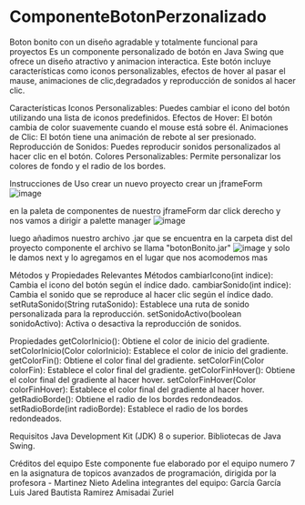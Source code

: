 # ComponenteBotonPerzonalizado
Boton bonito con un diseño agradable y totalmente funcional para proyectos 
Es un componente personalizado de botón en Java Swing que ofrece un diseño atractivo y animacion interactica. Este botón incluye características como iconos personalizables, efectos de hover al pasar el mause, animaciones de clic,degradados y reproducción de sonidos al hacer clic.

Características
Iconos Personalizables: Puedes cambiar el icono del botón utilizando una lista de iconos predefinidos.
Efectos de Hover: El botón cambia de color suavemente cuando el mouse está sobre él.
Animaciones de Clic: El botón tiene una animación de rebote al ser presionado.
Reproducción de Sonidos: Puedes reproducir sonidos personalizados al hacer clic en el botón.
Colores Personalizables: Permite personalizar los colores de fondo y el radio de los bordes.

Instrucciones de Uso
crear un nuevo proyecto 
crear un jframeForm 
![image](https://github.com/user-attachments/assets/5e52a423-26a5-4f94-a1e2-6b737d267c5a)

en la paleta de componentes de nuestro jframeForm dar click derecho y nos vamos a dirigir a palette manager
![image](https://github.com/user-attachments/assets/ea231479-a1b8-4865-9fe5-a9bb006df226)

luego añadimos nuestro archivo .jar que se encuentra en la carpeta dist del proyecto componente el archivo se llama "botonBonito.jar"
![image](https://github.com/user-attachments/assets/c0ae2329-152e-436f-bb82-fe11b7a8e600) y solo le damos next y lo agregamos en el lugar que nos acomodemos mas

Métodos y Propiedades Relevantes
Métodos
cambiarIcono(int indice): Cambia el icono del botón según el índice dado.
cambiarSonido(int indice): Cambia el sonido que se reproduce al hacer clic según el índice dado.
setRutaSonido(String rutaSonido): Establece una ruta de sonido personalizada para la reproducción.
setSonidoActivo(boolean sonidoActivo): Activa o desactiva la reproducción de sonidos.


Propiedades
getColorInicio(): Obtiene el color de inicio del gradiente.
setColorInicio(Color colorInicio): Establece el color de inicio del gradiente.
getColorFin(): Obtiene el color final del gradiente.
setColorFin(Color colorFin): Establece el color final del gradiente.
getColorFinHover(): Obtiene el color final del gradiente al hacer hover.
setColorFinHover(Color colorFinHover): Establece el color final del gradiente al hacer hover.
getRadioBorde(): Obtiene el radio de los bordes redondeados.
setRadioBorde(int radioBorde): Establece el radio de los bordes redondeados.


Requisitos
Java Development Kit (JDK) 8 o superior.
Bibliotecas de Java Swing.


Créditos del equipo
Este componente fue elaborado por el equipo numero 7
en la asignatura de topicos avanzados de programación, dirigida por la profesora - Martinez Nieto Adelina
integrantes del equipo:
García García Luis Jared
Bautista Ramirez Amisadai Zuriel 






